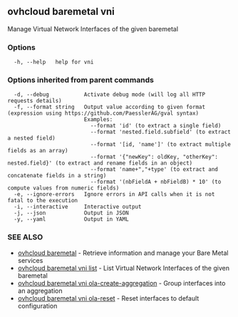 ## ovhcloud baremetal vni

Manage Virtual Network Interfaces of the given baremetal

### Options

```
  -h, --help   help for vni
```

### Options inherited from parent commands

```
  -d, --debug           Activate debug mode (will log all HTTP requests details)
  -f, --format string   Output value according to given format (expression using https://github.com/PaesslerAG/gval syntax)
                        Examples:
                          --format 'id' (to extract a single field)
                          --format 'nested.field.subfield' (to extract a nested field)
                          --format '[id, 'name']' (to extract multiple fields as an array)
                          --format '{"newKey": oldKey, "otherKey": nested.field}' (to extract and rename fields in an object)
                          --format 'name+","+type' (to extract and concatenate fields in a string)
                          --format '(nbFieldA + nbFieldB) * 10' (to compute values from numeric fields)
  -e, --ignore-errors   Ignore errors in API calls when it is not fatal to the execution
  -i, --interactive     Interactive output
  -j, --json            Output in JSON
  -y, --yaml            Output in YAML
```

### SEE ALSO

* [ovhcloud baremetal](ovhcloud_baremetal.md)	 - Retrieve information and manage your Bare Metal services
* [ovhcloud baremetal vni list](ovhcloud_baremetal_vni_list.md)	 - List Virtual Network Interfaces of the given baremetal
* [ovhcloud baremetal vni ola-create-aggregation](ovhcloud_baremetal_vni_ola-create-aggregation.md)	 - Group interfaces into an aggregation
* [ovhcloud baremetal vni ola-reset](ovhcloud_baremetal_vni_ola-reset.md)	 - Reset interfaces to default configuration

